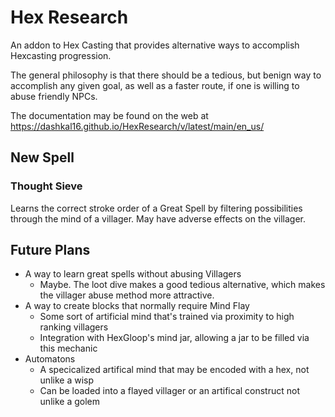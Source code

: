 # Hex Research

An addon to Hex Casting that provides alternative ways to accomplish Hexcasting progression.

The general philosophy is that there should be a tedious, but benign way to accomplish any given goal, as well as a faster route, if one is willing to abuse friendly NPCs.

The documentation may be found on the web at https://dashkal16.github.io/HexResearch/v/latest/main/en_us/

## New Spell

### Thought Sieve

Learns the correct stroke order of a Great Spell by filtering possibilities through the mind of a villager. May have adverse effects on the villager.

## Future Plans
 * A way to learn great spells without abusing Villagers
   * Maybe. The loot dive makes a good tedious alternative, which makes the villager abuse method more attractive.
 * A way to create blocks that normally require Mind Flay
   * Some sort of artificial mind that's trained via proximity to high ranking villagers
   * Integration with HexGloop's mind jar, allowing a jar to be filled via this mechanic
 * Automatons
   * A specicalized artifical mind that may be encoded with a hex, not unlike a wisp
   * Can be loaded into a flayed villager or an artifical construct not unlike a golem
